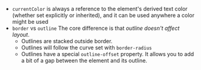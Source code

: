 - `currentColor` is always a reference to the element's derived text color (whether set explicitly or inherited), and it can be used anywhere a color might be used
- `border` vs `outline` The core difference is that _outline doesn't affect layout_. 
	- Outlines are stacked outside border. 
	- Outlines will follow the curve set with `border-radius`
	- Outlines have a special `outline-offset` property. It allows you to add a bit of a gap between the element and its outline.
